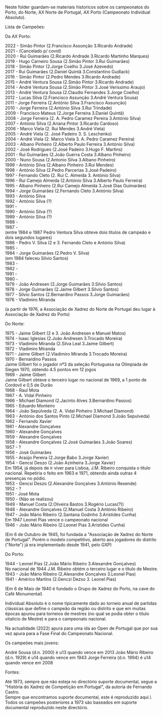 Neste folder guardam-se materiais historicos sobre os campeonatos do Porto, do Norte, AX Norte de Portugal, AX Porto (Campeonato Individual Absoluto).

Lista de Campeões:

Da AX Porto:

2022 - Simão Pintor (2.Francisco Assunção 3.Ricardo Andrade)\
2021 - (Cancelado p/ covid)\
2020 - Rui Guimarães (2.Ricardo Andrade 3.Ricardo Martinho Marques)\
2019 - Hugo Carneiro Sousa (2.Simão Pintor 3.Rui Guimarães)\
2018 - Simão Pintor (2.Jorge Coelho 3.José Azevedo)\
2017 - Rui Guimarães (2.Daniel Quintã 3.Constantino Gudlack)\
2016 - Simão Pintor (2.Pedro Mendes 3.Ricardo Andrade)\
2015 – André Ventura Sousa (2.Simão Pintor 3.Ricardo Andrade)\
2014 - André Ventura Sousa (2.Simão Pintor 3.José Verissimo Araujo)\
2013 - André Ventura Sousa (2.Claudio Fernandes 3.Jorge Coelho)\
2012 - Lucas Silva (2.Francisco Assunção 3.André Ventura Sousa)\
2011 - Jorge Ferreira (2.António Silva 3.Francisco Assunção)\
2010 - Jorge Ferreira (2.António Silva 3.Rui Trindade)\
2009 - Francisco Mateus (2.Jorge Ferreira 3.Daniel Quintã)\
2008 - Jorge Ferreira (2. A. Pedro Caramez Pereira 3.António Silva)\
2007 - António Silva (2.Ariana Pintor 3.Ricardo Cardoso)\
2006 - Marco Viela (2. Rui Mendes 3.André Viela)\
2005 - André Viela (2. José Padeiro 3. S. Leschenko)\
2004 - André Viela (2. Marco Viela 3. A. Pedro Caramez Pereira)\
2003 - Albano Pinheiro (2.Alberto Paulo Ferreira 3.António Silva)\
2002 - José Rodrigues (2.José Padeiro 3.Hugo F. Martins)\
2001 - Rui Guimarães (2.João Guerra Costa 3.Albano Pinheiro)\
2000 - Nuno Sousa (2.Antonio Silva 3.Albano Pinheiro)\
1999 - António Silva (2.Albano Pinheiro 3.Rui Mendes)\
1998 - António Silva (2.Pedro Parcerias 3.José Padeiro)\
1997 - Fernando Cleto (2. Rui C. Almeida 3. António Silva)\
1996 - Rui Camejo Almeida (2.António Silva 3.Alberto Paulo Ferreira)\
1995 - Albano Pinheiro (2.Rui Camejo Almeida 3.José Dias Guimarães)\
1994 - Jorge Guimarães (2.Fernando Cleto 3.António Silva)\
1993 - António Silva\
1992 - António Silva (?)\
1991 - \
1990 - António Silva (?)\
1989 - António Silva (?)\
1988 - \
1987 - \
(entre 1984 e 1987 Pedro Ventura Silva obteve dois titulos de campeão e dois segundos lugares) \
1986 - Pedro V. Silva (2 e 3. Fernando Cleto e António Silva)\
1985 - \
1984 - Jorge Guimarães (2.Pedro V. Silva)\
(em 1984 faleceu Silvio Santos)\
1983 - \
1982 - \
1981 - \
1980 - \
1979 - João Andresen (2.Jorge Guimarães 3.Silvio Santos)\
1978 - Jorge Guimarães (2.Jaime Gilbert 3.Silvio Santos)\
1977 - Silvio Santos (2.Bernardino Passos 3.Jorge Guimarães)\
1976 - Vladimiro Miranda

(a partir de  1976, a Associação de Xadrez do Norte de Portugal deu lugar à Associação de Xadrez do Porto) 

Do Norte:

1975 - Jaime Gilbert (2 e 3. João Andresen e Manuel Matos)\
1974 - Isaac Iglesias (2.João Andresen 3.Trocado Moreira)\
1973 - Vladimiro Miranda (2.Silva Leal 3.Jaime Gilbert)\
1972 - Vladimiro Miranda\
1971 - Jaime Gilbert (2.Vladimiro Miranda 3.Trocado Moreira)\
1970 - Bernardino Passos\
Jaime Gilbert foi o jogador nº3 da seleção Portuguesa na Olimpiada de Siegen 1970, obtendo 4.5 pontos em 12 jogos\
1969 - Jaime Gilbert\
Jaime Gilbert obteve o terceiro lugar no nacional de 1969, a 1 ponto de Cordovil e 0,5 de Durão\
1968 - Raul Mota\
1967 - A. Vidal Pinheiro\
1966 - Michael Diamond (2.Jacinto Alves 3.Bernardino Passos)\
1965 - Eduardo Monteiro\
1964 - João Sepúlveda (2. A. Vidal Pinheiro 3.Michael Diamond)\
1963 - António dos Santos Pinto (2.Michael Diamond 3.João Sepulveda)\
1962 - Fernando Xavier\
1961 - Alexandre Gonçalves\
1960 - Alexandre Gonçalves\
1959 - Alexandre Gonçalves\
1958 - Alexandre Gonçalves (2.José Guimarães 3.João Soares)\
1957 - ?\
1956 - José Guimarães\
1955 - Araújo Pereira (2.Jorge Babo 3.Jorge Xavier)\
1954 - Gencsi Deszo (2.João Azinheira 3.Jorge Xavier)\
Em 1954, já depois de ir viver para Lisboa, J.M. Ribeiro conquista o titulo nacional. Repetiria o feito em 1963 e 1971, obtendo ainda outras 4 presenças no pódio.\
1953 - Gencsi Deszo (2.Alexandre Gonçalves 3.António Resende)\
1952 - ?\
1951 - José Mota\
1950 - (Não se realizou)\
1949 - Manuel Costa (2.Oliveira Bastos 3.Rogério Lucas(?))\
1948 - Alexandre Gonçalves (2.Manuel Costa 3.António Ribeiro)\
1947 - João Mário Ribeiro (2.Santana Godinho 3.Aristides Cunha)\
Em 1947 Leonel Pias vence o campeonato nacional\
1946 - João Mário Ribeiro (2.Leonel Pias 3.Aristides Cunha)

(Em 6 de Outubro de 1945, foi fundada a "Associação de Xadrez do Norte de Portugal".
Porém o modelo competitivo, aberto aos jogadores do distrito ("Norte") já era implementado 
desde 1941, pelo GXP)

Do Porto:

1944 - Leonel Pias (2.João Mário Ribeiro 3.Alexandre Gonçalves)\
No nacional de 1944 J.M. Ribeiro obtém o terceiro lugar e o titulo de Mestre.\
1943 - João Mário Ribeiro (2.Alexandre Gonçalves 3.Leonel Pias)\
1941 - Américo Martins (2.Genczi Dezso 3. Leonel Pias)

(Em 6 de Maio de 1940 é fundado o Grupo de Xadrez do Porto, na cave do Café Monumental)

Individual Absoluto é o nome tipicamente dado ao torneio anual  de partidas clássicas que define o campeão da região ou distrito e 
que em muitas épocas apurou para torneios de mestres (no qual se podia obter o titulo vitalicio de Mestre) e para o campeonato nacional.

Na actualidade (2022) apura para uma ida ao Open de Portugal que por sua vez apura para a Fase Final do Campeonato Nacional.

Os campeões mais jovens:

André Sousa (d.n. 2000) é u13 quando vence em 2013
João Mário Ribeiro (d.n. 1929) é u14 quando vence em 1943
Jorge Ferreira (d.n. 1994) é u14 quando vence em 2008

Fontes:

Até 1973, sempre que não esteja no directório suporte documental, segue a "História do Xadrez de Competição em Portugal", da autoria de Fernando Castro. \
Sempre que encontramos suporte documental, este é reproduzido aqui.\ 
Todos os campeões posteriores a 1973 são baseados em suporte documental reproduzido neste directório.
